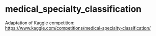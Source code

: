# medical_specialty_classification
Adaptation of Kaggle competition: https://www.kaggle.com/competitions/medical-specialty-classification/
